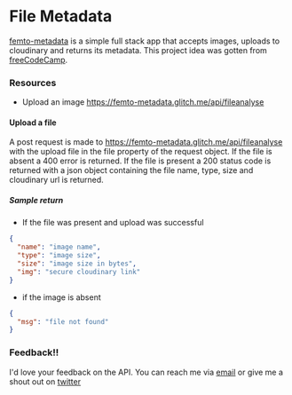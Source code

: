 # File Metadata

[femto-metadata](https://femto-metadata.glitch.me/) is a simple full stack app that accepts images, uploads to cloudinary and returns its metadata. This project idea was gotten from [freeCodeCamp](https://www.freecodecamp.org/learn/back-end-development-and-apis/back-end-development-and-apis-projects/file-metadata-microservice).

### Resources

- Upload an image <https://femto-metadata.glitch.me/api/fileanalyse>

#### Upload a file

A post request is made to <https://femto-metadata.glitch.me/api/fileanalyse> with the upload file in the file property of the request object. If the file is absent a 400 error is returned. If the file is present a 200 status code is returned with a json object containing the file name, type, size and cloudinary url is returned.

##### Sample return

- If the file was present and upload was successful

```json
{
  "name": "image name",
  "type": "image size",
  "size": "image size in bytes",
  "img": "secure cloudinary link"
}
```

- if the image is absent

```json
{
  "msg": "file not found"
}
```

### Feedback!!

I'd love your feedback on the API. You can reach me via [email](mailto:chinaemerema@gmail.com) or give me a shout out on [twitter](https://twitter.com/femto_ace?t=nk6ylNm1Zp2l0yiJkCKFeA&s=09)
